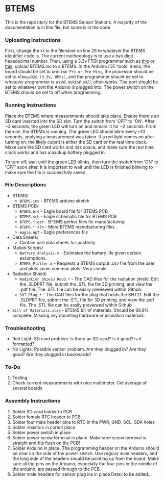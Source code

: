 # BTEMS
This is the repository for the BTEMS Sensor Stations. A majority of the documentation is in this file, but some is in the code.

### Uploading Instructions
First, change the `XX` in the filename on line 26 to whatever the BTEMS identifier code is. The current methodology is to use a two digit hexadecimal number. Then, using a 3.3v FTDI programmer such as [this](https://www.adafruit.com/products/284) or [this](https://www.sparkfun.com/products/9873), upload BTEMS.ino to a BTEMS. In the Arduino IDE 'tools' menu, the board should be set to `Arduino Pro or Pro Mini`, the processor should be set to `ATmega328 (3.3V, 8Mhz)`, and the programmer should be set to whatever programmer is used. `AVRISP mkll` often works. The port should be set to whatever port the Arduino is plugged into. The power switch on the BTEMS should be set to off when programming.

### Running Instructions
Place the BTEMS where measurements should take place. Ensure there's an SD card inserted into the SD slot. Turn the switch from 'OFF' to 'ON'. After ~3 seconds, the green LED will turn on and remain lit for ~2 seconds. From then on, the BTEMS is running. The green LED should blink every ~10 seconds, implying a measurement was taken. If a red light comes on after turning on, the likely culprit is either the SD card or the real time clock. Make sure the SD card works and has space, and make sure the real time clock works and has a backup battery plugged in.

To turn off, wait until the green LED blinks, then turn the switch from 'ON' to 'OFF' soon after. It is important to wait until the LED is finished blinking to make sure the file is successfully saved.

### File Descriptions
* BTEMS/
	* `BTEMS.ino` - BTEMS arduino sketch
* BTEMS PCB/
	* `BTEMS.brd` - Eagle board file for BTEMS PCB
	* `BTEMS.sch` - Eagle schematic file for BTEMS PCB
	* `BTEMS.*.ger` - BTEMS gerber files for manufacturing
	* `BTEMS.*.xln` - More BTEMS manufacturing files
	* `eagle.epf` - Eagle preferences file
* Data Sheets/
	* Contain part data sheets for posterity
* Matlab Scripts/
	* `Battery_Analysis.m` - Estimates the battery life given certain assumptions.
	* `BTEMS_Plotter.m` - Requests a BTEMS output .csv file from the user and plots some common plots. Very simple
* Radiation Shield/
	* `Radiation_Shield_RevD.*` - The CAD files for the radiation shield. Edit the .SLDPRT file, submit the .STL file for 3D printing, and view the .pdf file. The .STL file can be easily previewed within Github.
	* `SHT_Plug.*` - The CAD files for the plug that holds the SHT21. Edit the .SLDPRT file, submit the .STL file for 3D printing, and view the .pdf file. The .STL file can be easily previewed within Github
* `Bill of Materials.xlsx` - BTEMS bill of materials. Should be 99.9% complete. Missing any mounting hardware or insulation materials.

### Troubleshooting
* Red Light: SD card problem. Is there an SD card? Is it good? Is it formatted?
* No Lights: Possible sensor problem. Are they plugged in? Are they good? Are they plugged in backwards?

### To-Do
1. Testing
2. Check current measurements with nice multimeter. Get average of several boards

### Assembly Instructions
1. Solder SD card holder to PCB
2. Solder female RTC header to PCB
3. Solder four male header pins to RTC in the PWR, GND, SCL, SDA holes
4. Solder resistors in corect place
5. Solder power switch in place
6. Solder power screw terminal in place. Make sure screw terminal is straight and fits flush on the PCB!
7. Solder Arduino in place. The programming header on the Arduino should be near on the side of the power switch. Use regular male headers, and the long side of the headers should be pointing up from the board. Make sure all the pins on the Arduino, especially the four pins in the middle of the arduino, are passed through to the PCB.
8. Solder male headers for sensor plug ins in place
Detail to be added...
